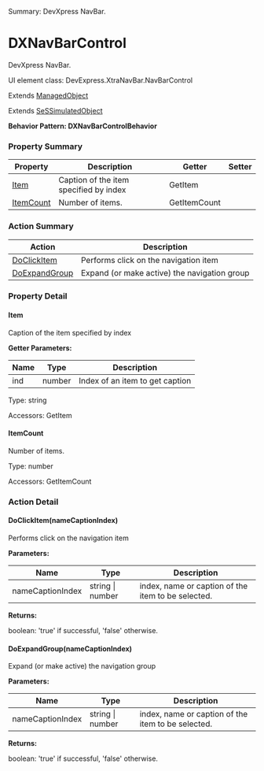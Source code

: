 Summary: DevXpress NavBar.

# DXNavBarControl

DevXpress NavBar.
 
UI element class: DevExpress.XtraNavBar.NavBarControl

Extends [ManagedObject](ManagedObject.md)

Extends [SeSSimulatedObject](SeSSimulatedObject.md)





**Behavior Pattern: DXNavBarControlBehavior**


<!-- ============================== property summary ========================== -->

	

### Property Summary

| **Property** | **Description** | **Getter** | **Setter** |
| ------------ | --------------- | ---------- | ---------- |
| [Item](#Item) | Caption of the item specified by index | GetItem |  |
| [ItemCount](#ItemCount) | Number of items. | GetItemCount |  |



	
<!-- ============================== action summary ========================== -->



### Action Summary

|  **Action** | **Description** | 
| ----------- | --------------- |
|	[DoClickItem](#DoClickItem) | Performs click on the navigation item |
|	[DoExpandGroup](#DoExpandGroup) | Expand (or make active) the navigation group |




<!-- ============================== property detail ========================== -->
	
### Property Detail
		
<a name="Item"></a>
#### Item


Caption of the item specified by index

			
**Getter Parameters:**

| **Name** | **Type** | **Description** |
| -------- | -------- | --------------- |	
| ind | number | Index of an item to get caption |


	
			
Type: string
			
			
Accessors: GetItem
			
		
<a name="ItemCount"></a>
#### ItemCount


Number of items.

			
	
			
Type: number
			
			
Accessors: GetItemCount
			
		
	
	
<!-- ============================== action detail ========================== -->
	
### Action Detail
		
<a name="DoClickItem"></a>    
#### DoClickItem(nameCaptionIndex)

Performs click on the navigation item


**Parameters:**

|	**Name** | **Type** | **Description** |
| ---------- | -------- | --------------- |
| nameCaptionIndex | string \| number |	index, name or caption of the item to be selected. |




**Returns:**

boolean: 'true' if successful, 'false' otherwise.



<a name="see.also.dxnavbarcontrol.doclickitem"></a>

<a name="DoExpandGroup"></a>    
#### DoExpandGroup(nameCaptionIndex)

Expand (or make active) the navigation group


**Parameters:**

|	**Name** | **Type** | **Description** |
| ---------- | -------- | --------------- |
| nameCaptionIndex | string \| number |	index, name or caption of the item to be selected. |




**Returns:**

boolean: 'true' if successful, 'false' otherwise.



<a name="see.also.dxnavbarcontrol.doexpandgroup"></a>

	

